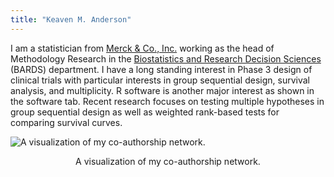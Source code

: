 ```yaml
---
title: "Keaven M. Anderson"
---
```


I am a statistician from [Merck & Co., Inc.](https://www.merck.com/) working as the head of Methodology Research in the [Biostatistics and Research Decision Sciences](https://jobs.merck.com/bards) (BARDS) department.
I have a long standing interest in Phase 3 design of clinical trials with particular interests in group sequential design, survival analysis, and multiplicity.
R software is another major interest as shown in the software tab.
Recent research focuses on testing multiple hypotheses in group sequential design as well as weighted rank-based tests for comparing survival curves.

![A visualization of my co-authorship network.](/images/coauthors.png)
<p class="caption" style="text-align: center;">A visualization of my co-authorship network.</p>
